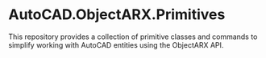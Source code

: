 # AutoCAD.ObjectARX.Primitives
 This repository provides a collection of primitive classes and commands to simplify working with AutoCAD entities using the ObjectARX API.
